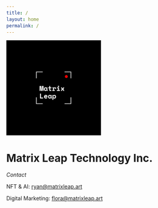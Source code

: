 ```yaml
---
title: /
layout: home
permalink: /
---
```


![image](logo.png)

# Matrix Leap Technology Inc. 

*Contact*

NFT & AI: ryan@matrixleap.art 

Digital Marketing: flora@matrixleap.art


